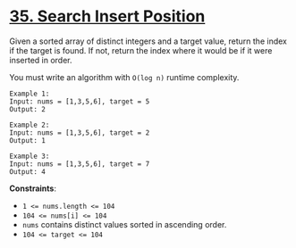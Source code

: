 # [35. Search Insert Position](https://leetcode.com/problems/search-insert-position/description/)
<p>
  Given a sorted array of distinct integers and a target value, return the index if the target is found. If not, return the index where it would be if it were inserted in order.
</p>
<p>
  You must write an algorithm with <code>O(log n)</code> runtime complexity.
</p>

    Example 1:
    Input: nums = [1,3,5,6], target = 5
    Output: 2
    
    Example 2:
    Input: nums = [1,3,5,6], target = 2
    Output: 1
    
    Example 3:
    Input: nums = [1,3,5,6], target = 7
    Output: 4

<p>
  <b>Constraints</b>:

- <code>1 <= nums.length <= 104</code>
- <code>104 <= nums[i] <= 104</code>
- <code>nums</code> contains distinct values sorted in ascending order.
- <code>104 <= target <= 104</code>
</p>
